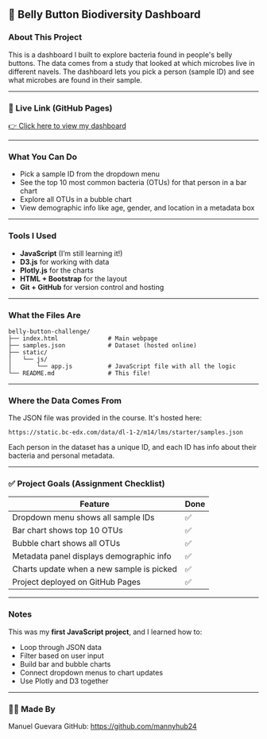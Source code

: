 ## 🧪 Belly Button Biodiversity Dashboard

### About This Project
This is a dashboard I built to explore bacteria found in people's belly buttons. The data comes from a study that looked at which microbes live in different navels. The dashboard lets you pick a person (sample ID) and see what microbes are found in their sample.

---

### 🚀 Live Link (GitHub Pages)
[👉 Click here to view my dashboard](YOUR_GITHUB_PAGES_LINK_HERE)

---

### What You Can Do
- Pick a sample ID from the dropdown menu
- See the top 10 most common bacteria (OTUs) for that person in a bar chart
- Explore all OTUs in a bubble chart
- View demographic info like age, gender, and location in a metadata box

---

### Tools I Used
- **JavaScript** (I’m still learning it!)
- **D3.js** for working with data
- **Plotly.js** for the charts
- **HTML + Bootstrap** for the layout
- **Git + GitHub** for version control and hosting

---

### What the Files Are
```
belly-button-challenge/
├── index.html              # Main webpage
├── samples.json            # Dataset (hosted online)
├── static/
│   └── js/
│       └── app.js          # JavaScript file with all the logic
└── README.md               # This file!
```

---

### Where the Data Comes From
The JSON file was provided in the course. It's hosted here:

```
https://static.bc-edx.com/data/dl-1-2/m14/lms/starter/samples.json
```

Each person in the dataset has a unique ID, and each ID has info about their bacteria and personal metadata.

---

### ✅ Project Goals (Assignment Checklist)

| Feature                                     | Done |
|--------------------------------------------|------|
| Dropdown menu shows all sample IDs         | ✅    |
| Bar chart shows top 10 OTUs                | ✅    |
| Bubble chart shows all OTUs                | ✅    |
| Metadata panel displays demographic info   | ✅    |
| Charts update when a new sample is picked  | ✅    |
| Project deployed on GitHub Pages           | ✅    |

---

### Notes
This was my **first JavaScript project**, and I learned how to:
- Loop through JSON data
- Filter based on user input
- Build bar and bubble charts
- Connect dropdown menus to chart updates
- Use Plotly and D3 together

---

### 👨‍💻 Made By
Manuel Guevara
GitHub: https://github.com/mannyhub24
